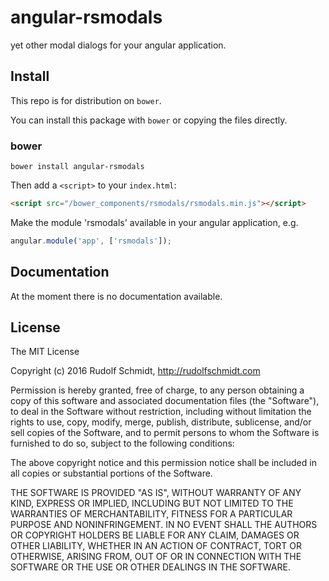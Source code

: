# angular-rsmodals
yet other modal dialogs for your angular application.

## Install
This repo is for distribution on `bower`.

You can install this package with `bower` or copying the files directly.

### bower

```shell
bower install angular-rsmodals
```

Then add a `<script>` to your `index.html`:

```html
<script src="/bower_components/rsmodals/rsmodals.min.js"></script>
```

Make the module 'rsmodals' available in your angular application, e.g.

```javascript
angular.module('app', ['rsmodals']);
```


## Documentation

At the moment there is no documentation available.

## License

The MIT License

Copyright (c) 2016 Rudolf Schmidt, http://rudolfschmidt.com

Permission is hereby granted, free of charge, to any person obtaining a copy
of this software and associated documentation files (the "Software"), to deal
in the Software without restriction, including without limitation the rights
to use, copy, modify, merge, publish, distribute, sublicense, and/or sell
copies of the Software, and to permit persons to whom the Software is
furnished to do so, subject to the following conditions:

The above copyright notice and this permission notice shall be included in
all copies or substantial portions of the Software.

THE SOFTWARE IS PROVIDED "AS IS", WITHOUT WARRANTY OF ANY KIND, EXPRESS OR
IMPLIED, INCLUDING BUT NOT LIMITED TO THE WARRANTIES OF MERCHANTABILITY,
FITNESS FOR A PARTICULAR PURPOSE AND NONINFRINGEMENT. IN NO EVENT SHALL THE
AUTHORS OR COPYRIGHT HOLDERS BE LIABLE FOR ANY CLAIM, DAMAGES OR OTHER
LIABILITY, WHETHER IN AN ACTION OF CONTRACT, TORT OR OTHERWISE, ARISING FROM,
OUT OF OR IN CONNECTION WITH THE SOFTWARE OR THE USE OR OTHER DEALINGS IN
THE SOFTWARE.
